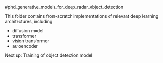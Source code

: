 #phd_generative_models_for_deep_radar_object_detection

This folder contains from-scratch implementations of relevant deep learning architectures, including

- diffusion model
- transformer
- vision transformer
- autoencoder

Next up: Training of object detection model
